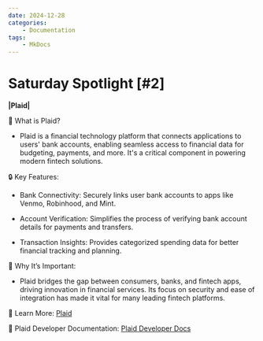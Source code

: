 ```yaml
---
date: 2024-12-28
categories:
    - Documentation
tags:
    - MkDocs
---
```



#  **Saturday Spotlight [#2]**

**|Plaid|**

🚀 What is Plaid?

* Plaid is a financial technology platform that connects applications to users' bank accounts, enabling seamless access to financial data for budgeting, payments, and more. It's a critical component in powering modern fintech solutions.

🔒 Key Features:

* Bank Connectivity: Securely links user bank accounts to apps like Venmo, Robinhood, and Mint.

* Account Verification: Simplifies the process of verifying bank account details for payments and transfers.

* Transaction Insights: Provides categorized spending data for better financial tracking and planning.

🌟 Why It’s Important:

* Plaid bridges the gap between consumers, banks, and fintech apps, driving innovation in financial services. Its focus on security and ease of integration has made it vital for many leading fintech platforms.

🔗 Learn More: [Plaid](https://plaid.com/)

🔗 Plaid Developer Documentation: [Plaid Developer Docs](https://plaid.com/docs/)
